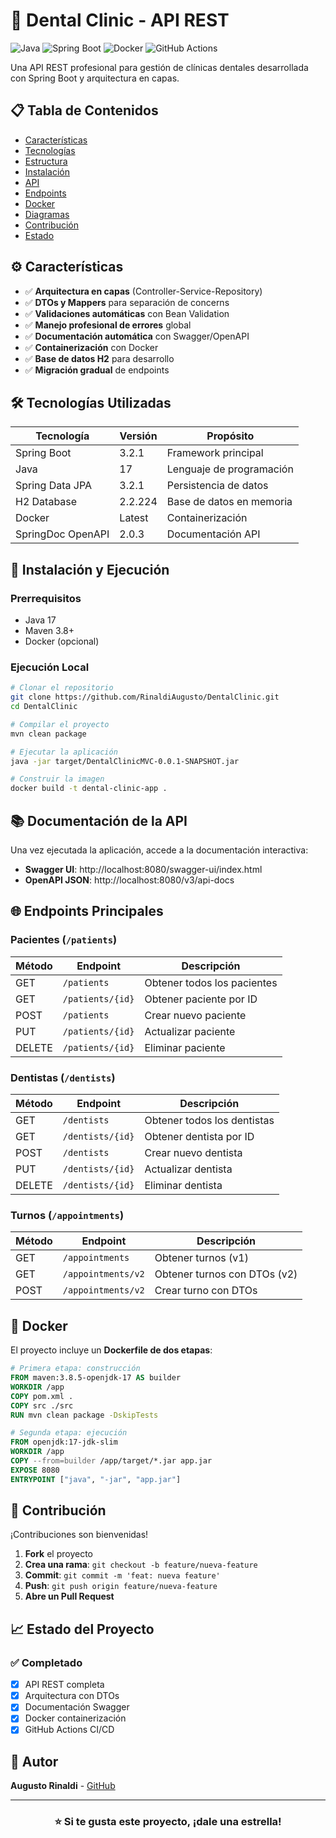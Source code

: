 # 🦷 Dental Clinic - API REST

![Java](https://img.shields.io/badge/Java-17-orange)
![Spring Boot](https://img.shields.io/badge/Spring%20Boot-3.2.1-brightgreen)
![Docker](https://img.shields.io/badge/Docker-Ready-blue)
![GitHub Actions](https://github.com/RinaldiAugusto/DentalClinic/actions/workflows/ci.yml/badge.svg)

Una API REST profesional para gestión de clínicas dentales desarrollada con Spring Boot y arquitectura en capas.

## 📋 Tabla de Contenidos

- [Características](#características)
- [Tecnologías](#tecnologías-utilizadas)
- [Estructura](#estructura-del-proyecto)
- [Instalación](#instalación-y-ejecución)
- [API](#documentación-de-la-api)
- [Endpoints](#endpoints-principales)
- [Docker](#docker)
- [Diagramas](#diagramas)
- [Contribución](#contribución)
- [Estado](#estado-del-proyecto)

## ⚙️ Características

- ✅ **Arquitectura en capas** (Controller-Service-Repository)
- ✅ **DTOs y Mappers** para separación de concerns
- ✅ **Validaciones automáticas** con Bean Validation
- ✅ **Manejo profesional de errores** global
- ✅ **Documentación automática** con Swagger/OpenAPI
- ✅ **Containerización** con Docker
- ✅ **Base de datos H2** para desarrollo
- ✅ **Migración gradual** de endpoints

## 🛠️ Tecnologías Utilizadas

| Tecnología | Versión | Propósito |
|------------|---------|-----------|
| Spring Boot | 3.2.1 | Framework principal |
| Java | 17 | Lenguaje de programación |
| Spring Data JPA | 3.2.1 | Persistencia de datos |
| H2 Database | 2.2.224 | Base de datos en memoria |
| Docker | Latest | Containerización |
| SpringDoc OpenAPI | 2.0.3 | Documentación API |


## 🚀 Instalación y Ejecución

### Prerrequisitos
- Java 17
- Maven 3.8+
- Docker (opcional)

### Ejecución Local
```bash
# Clonar el repositorio
git clone https://github.com/RinaldiAugusto/DentalClinic.git
cd DentalClinic

# Compilar el proyecto
mvn clean package

# Ejecutar la aplicación
java -jar target/DentalClinicMVC-0.0.1-SNAPSHOT.jar

# Construir la imagen
docker build -t dental-clinic-app .
```

## 📚 Documentación de la API

Una vez ejecutada la aplicación, accede a la documentación interactiva:

- **Swagger UI**: http://localhost:8080/swagger-ui/index.html
- **OpenAPI JSON**: http://localhost:8080/v3/api-docs

## 🌐 Endpoints Principales

### Pacientes (`/patients`)

| Método | Endpoint | Descripción |
|--------|----------|-------------|
| GET | `/patients` | Obtener todos los pacientes |
| GET | `/patients/{id}` | Obtener paciente por ID |
| POST | `/patients` | Crear nuevo paciente |
| PUT | `/patients/{id}` | Actualizar paciente |
| DELETE | `/patients/{id}` | Eliminar paciente |

### Dentistas (`/dentists`)

| Método | Endpoint | Descripción |
|--------|----------|-------------|
| GET | `/dentists` | Obtener todos los dentistas |
| GET | `/dentists/{id}` | Obtener dentista por ID |
| POST | `/dentists` | Crear nuevo dentista |
| PUT | `/dentists/{id}` | Actualizar dentista |
| DELETE | `/dentists/{id}` | Eliminar dentista |

### Turnos (`/appointments`)

| Método | Endpoint | Descripción |
|--------|----------|-------------|
| GET | `/appointments` | Obtener turnos (v1) |
| GET | `/appointments/v2` | Obtener turnos con DTOs (v2) |
| POST | `/appointments/v2` | Crear turno con DTOs |

## 🐳 Docker

El proyecto incluye un **Dockerfile de dos etapas**:

```dockerfile
# Primera etapa: construcción
FROM maven:3.8.5-openjdk-17 AS builder
WORKDIR /app
COPY pom.xml .
COPY src ./src
RUN mvn clean package -DskipTests

# Segunda etapa: ejecución
FROM openjdk:17-jdk-slim
WORKDIR /app
COPY --from=builder /app/target/*.jar app.jar
EXPOSE 8080
ENTRYPOINT ["java", "-jar", "app.jar"]
```


## 👥 Contribución

¡Contribuciones son bienvenidas! 

1. **Fork** el proyecto
2. **Crea una rama**: `git checkout -b feature/nueva-feature`
3. **Commit**: `git commit -m 'feat: nueva feature'`
4. **Push**: `git push origin feature/nueva-feature`
5. **Abre un Pull Request**

## 📈 Estado del Proyecto

### ✅ Completado

- [x] API REST completa
- [x] Arquitectura con DTOs
- [x] Documentación Swagger
- [x] Docker containerización
- [x] GitHub Actions CI/CD

## 👤 Autor

**Augusto Rinaldi** - [GitHub](https://github.com/RinaldiAugusto)

---

<div align="center">

### ⭐ Si te gusta este proyecto, ¡dale una estrella!

</div>

